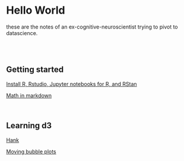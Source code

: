 # Hello World

these are the notes of an ex-cognitive-neuroscientist trying to pivot to datascience. 

<br><br>


## Getting started
[Install R, Rstudio, Jupyter notebooks for R, and RStan](https://datarichard.github.io/2020/09/06/getting-started)  

[Math in markdown](https://datarichard.github.io/2020/09/10/math-in-markdown)

<br>

## Learning d3
[Hank](https://datarichard.github.io/2020/09/07/hank.html)  


[Moving bubble plots](https://observablehq.com/@datarichard/moving-bubble-plot-of-hospital-transfers-using-d3-js)

<br>
